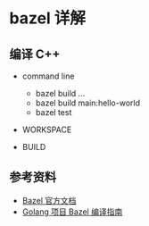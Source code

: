 # bazel 详解

## 编译 C++

- command line

  - bazel build ...
  - bazel build main:hello-world
  - bazel test

- WORKSPACE

- BUILD

## 参考资料

- [Bazel 官方文档](https://docs.bazel.build/versions/0.28.0/bazel-overview.html)
- [Golang 项目 Bazel 编译指南](https://www.codercto.com/a/44443.html)
